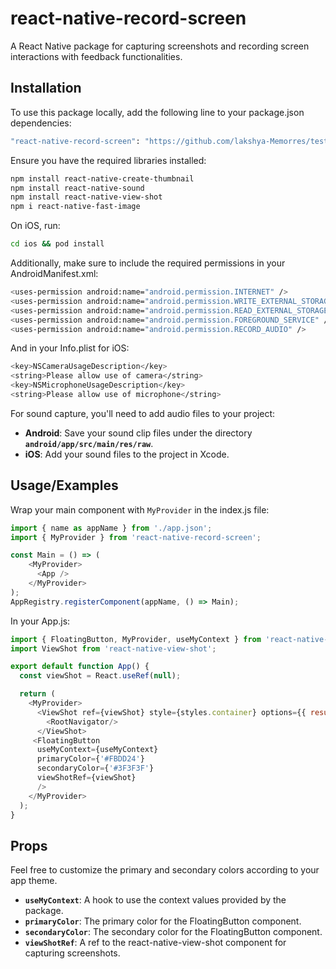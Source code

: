 
# react-native-record-screen

A React Native package for capturing screenshots and recording screen interactions with feedback functionalities.





## Installation

To use this package locally, add the following line to your package.json dependencies:

```bash
"react-native-record-screen": "https://github.com/lakshya-Memorres/testNpmLibrary"
```

Ensure you have the required libraries installed:

```bash
npm install react-native-create-thumbnail
npm install react-native-sound
npm install react-native-view-shot
npm i react-native-fast-image
```
On iOS, run:
```bash
cd ios && pod install
```
Additionally, make sure to include the required permissions in your AndroidManifest.xml:
```bash
<uses-permission android:name="android.permission.INTERNET" />
<uses-permission android:name="android.permission.WRITE_EXTERNAL_STORAGE" />
<uses-permission android:name="android.permission.READ_EXTERNAL_STORAGE" />
<uses-permission android:name="android.permission.FOREGROUND_SERVICE" />
<uses-permission android:name="android.permission.RECORD_AUDIO" />
```

And in your Info.plist for iOS:
```bash
<key>NSCameraUsageDescription</key>
<string>Please allow use of camera</string>
<key>NSMicrophoneUsageDescription</key>
<string>Please allow use of microphone</string>
```

For sound capture, you'll need to add audio files to your project:
- **Android**: Save your sound clip files under the directory **`android/app/src/main/res/raw`**.
- **iOS**: Add your sound files to the project in Xcode.

## Usage/Examples

Wrap your main component with `MyProvider` in the index.js file:

```javascript
import { name as appName } from './app.json';
import { MyProvider } from 'react-native-record-screen';

const Main = () => (
    <MyProvider>
      <App />
    </MyProvider>
);
AppRegistry.registerComponent(appName, () => Main);
```

In your App.js:

```javascript
import { FloatingButton, MyProvider, useMyContext } from 'react-native-record-screen';
import ViewShot from 'react-native-view-shot';

export default function App() {
  const viewShot = React.useRef(null);

  return (
    <MyProvider>
      <ViewShot ref={viewShot} style={styles.container} options={{ result: "data-uri"}}>
        <RootNavigator/>
      </ViewShot>
     <FloatingButton 
      useMyContext={useMyContext} 
      primaryColor={'#FBDD24'}
      secondaryColor={'#3F3F3F'}
      viewShotRef={viewShot}
      />
    </MyProvider>
  );
}
```



## Props


Feel free to customize the primary and secondary colors according to your app theme.
- **`useMyContext`**: A hook to use the context values provided by the package.
- **`primaryColor`**: The primary color for the FloatingButton component.
- **`secondaryColor`**: The secondary color for the FloatingButton component.
- **`viewShotRef`**: A ref to the react-native-view-shot component for capturing screenshots.

